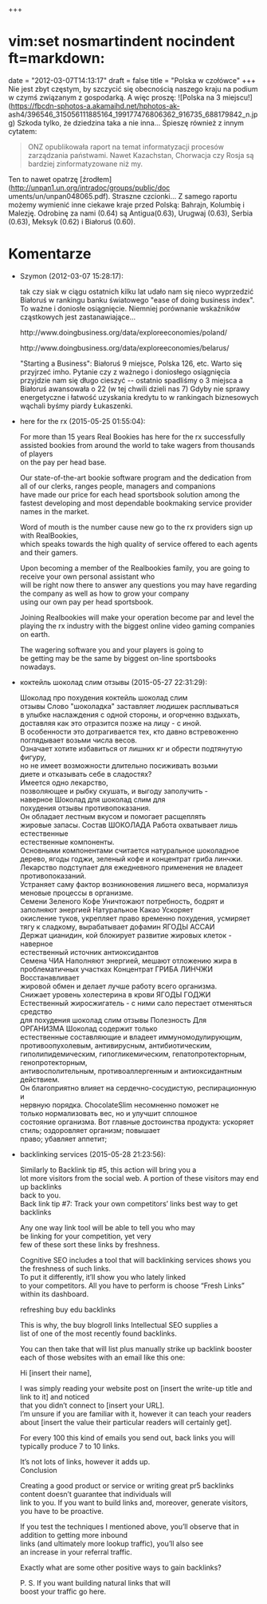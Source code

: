 +++
# vim:set nosmartindent nocindent ft=markdown:
date = "2012-03-07T14:13:17"
draft = false
title = "Polska w czołówce"
+++
Nie jest zbyt częstym, by szczycić się obecnością naszego kraju na podium w
czymś związanym z gospodarką. A więc proszę: ![Polska na 3
miejscu!](https://fbcdn-sphotos-a.akamaihd.net/hphotos-ak-
ash4/396546_315056111885164_199177476806362_916735_688179842_n.jpg) Szkoda
tylko, że dziedzina taka a nie inna...  Śpieszę również z innym cytatem:

> ONZ opublikowała raport na temat informatyzacji procesów zarządzania
państwami. Nawet Kazachstan, Chorwacja czy Rosja są bardziej zinformatyzowane
niż my.

Ten to nawet opatrzę [źrodłem](http://unpan1.un.org/intradoc/groups/public/doc
uments/un/unpan048065.pdf). Straszne czcionki... Z samego raportu możemy
wymienić inne ciekawe kraje przed Polską: Bahrajn, Kolumbię i Malezję.
Odrobinę za nami (0.64) są Antigua(0.63), Urugwaj (0.63), Serbia (0.63),
Meksyk (0.62) i Białoruś (0.60).

# Komentarze

* Szymon (2012-03-07 15:28:17): <p>tak czy siak w ciągu ostatnich kilku lat
  udało nam się nieco wyprzedzić Białoruś w rankingu banku światowego "ease of
  doing business index". To ważne i doniosłe osiągnięcie. Niemniej porównanie
  wskaźników cząstkowych jest zastanawiające...</p>
  <p>http://www.doingbusiness.org/data/exploreeconomies/poland/</p>
  <p>http://www.doingbusiness.org/data/exploreeconomies/belarus/</p>
  <p>"Starting a Business": Białoruś 9 miejsce, Polska 126, etc. Warto się
  przyjrzeć imho. Pytanie czy z ważnego i doniosłego osiągnięcia przyjdzie nam
  się długo cieszyć -- ostatnio spadliśmy o 3 miejsca a Białoruś awansowała o 22
  (w tej chwili dzieli nas 7) Gdyby nie sprawy energetyczne i łatwość uzyskania
  kredytu to w rankingach biznesowych wąchali byśmy piardy Łukaszenki.</p>
* here for the rx (2015-05-25 01:55:04): <p>For more than 15 years Real Bookies
  has here for the rx successfully assisted bookies from around the world to
  take wagers from thousands of players <br /> on the pay per head base.</p>
  <p>Our state-of-the-art bookie software program and the dedication from all of
  our clerks, ranges people, managers and companions <br /> have made our price
  for each head sportsbook solution among the fastest developing and most
  dependable bookmaking service provider names in the market.</p>  <p>Word of
  mouth is the number cause new go to the rx providers sign up with
  RealBookies,<br /> which speaks towards the high quality of service offered to
  each agents and their gamers.</p>  <p>Upon becoming a member of the
  Realbookies family, you are going to receive your own personal assistant who
  <br /> will be right now there to answer any questions you may have regarding
  the company as well as how to grow your company <br /> using our own pay per
  head sportsbook.</p>  <p>Joining Realbookies will make your operation become
  par and level the playing the rx industry with the biggest online video gaming
  companies on earth.</p>  <p>The wagering software you and your players is
  going to <br /> be getting may be the same by biggest on-line sportsbooks <br
  /> nowadays.</p>
* коктейль шоколад слим отзывы (2015-05-27 22:31:29): <p>Шоколад про похудения
  коктейль шоколад слим <br /> отзывы Слово "шоколадка" заставляет людишек
  расплываться <br /> в улыбке наслаждения с одной стороны, и огорченно
  вздыхать, доставляя как это отразится позже на лицу - с иной.<br /> В
  особенности это дотрагивается тех, кто давно встревоженно поглядывает возьми
  числа весов.<br /> Означает хотите избавиться от лишних кг и обрести
  подтянутую фигуру, <br /> но не имеет возможности длительно посиживать возьми
  <br /> диете и отказывать себе в сладостях?<br /> Имеется одно лекарство,<br
  /> позволяющее и рыбку скушать, и выгоду заполучить - <br /> наверное Шоколад
  для шоколад слим для <br /> похудения отзывы противопоказания.<br /> Он
  обладает лестным вкусом и помогает расщеплять <br /> жировые запасы. Состав
  ШОКОЛАДА Работа охватывает лишь естественные <br /> естественные
  компоненты.<br /> Основными компонентами считается натуральное шоколадное
  дерево, ягоды годжи, зеленый кофе и концентрат гриба линчжи.<br /> Лекарство
  подступает для ежедневного применения не владеет противопоказаний.<br />
  Устраняет саму фактор возникновения лишнего веса, нормализуя меновые процессы
  в организме.<br /> Семени Зеленого Кофе Уничтожают потребность, бодрят и
  заполняют энергией Натуральное Какао Ускоряет <br /> окисление туков,
  укрепляет право временно похудения, усмиряет тягу к сладкому, вырабатывает
  дофамин ЯГОДЫ АССАИ <br /> Держат цианидин, кой блокирует развитие жировых
  клеток - наверное <br /> естественный источник антиоксидантов <br /> Семена
  ЧИА Наполняют энергией, мешают отложению жира в проблематичных участках
  Концентрат ГРИБА ЛИНЧЖИ Восстанавливает <br /> жировой обмен и делает лучше
  работу всего организма.<br /> Снижает уровень холестерина в крови ЯГОДЫ ГОДЖИ
  Естественный жиросжигатель - с ними сало перестает отменяться средство <br />
  для похудения шоколад слим отзывы Полезность Для <br /> ОРГАНИЗМА Шоколад
  содержит только <br /> естественные составляющие и владеет иммуномодулирующим,
  противоопухолевым, антивирусным, антибиотическим, гиполипидемическим,
  гипогликемическим, гепатопротекторным, генопротекторным, <br />
  антивосполительным, противоаллергенным и антиоксидантным действием.<br /> Он
  благоприятно влияет на сердечно-сосудистую, респирационную и <br /> нервную
  порядка. ChocolateSlim несомненно поможет не <br /> только нормализовать вес,
  но и улучшит сплошное <br /> состояние организма. Вот главные достоинства
  продукта: ускоряет стиль; оздоровляет организм; повышает <br /> право;
  убавляет аппетит;</p>
* backlinking services (2015-05-28 21:23:56): <p>Similarly to Backlink tip #5,
  this action will bring you a <br /> lot more visitors from the social web. A
  portion of these visitors may end up backlinks <br /> back to you.<br /> Back
  link tip #7: Track your own competitors’ links best way to get backlinks</p>
  <p>Any one way link tool will be able to tell you who may <br /> be linking
  for your competition, yet very <br /> few of these sort these links by
  freshness.</p>  <p>Cognitive SEO includes a tool that will backlinking
  services shows you the freshness of such links.<br /> To put it differently,
  it’ll show you who lately linked <br /> to your competitors. All you have to
  perform is choose “Fresh Links” within its dashboard.</p>  <p>refreshing buy
  edu backlinks</p>  <p>This is why, the buy blogroll links Intellectual SEO
  supplies a <br /> list of one of the most recently found backlinks.</p>
  <p>You can then take that will list plus manually strike up backlink booster
  each of those websites with an email like this one:</p>  <p>Hi [insert their
  name],</p>  <p>I was simply reading your website post on [insert the write-up
  title and link to it] and noticed <br /> that you didn’t connect to [insert
  your URL].<br /> I’m unsure if you are familiar with it, however it can teach
  your readers about [insert the value their particular readers will certainly
  get].</p>  <p>For every 100 this kind of emails you send out, back links you
  will typically produce 7 to 10 links.</p>  <p>It’s not lots of links, however
  it adds up.<br /> Conclusion</p>  <p>Creating a good product or service or
  writing great pr5 backlinks content doesn’t guarantee that individuals will
  <br /> link to you. If you want to build links and, moreover, generate
  visitors, you have to be proactive.</p>  <p>If you test the techniques I
  mentioned above, you’ll observe that in addition to getting more inbound <br
  /> links (and ultimately more lookup traffic), you’ll also see <br /> an
  increase in your referral traffic.</p>  <p>Exactly what are some other
  positive ways to gain backlinks?</p>  <p>P. S. If you want building natural
  links that will <br /> boost your traffic go here.</p>
